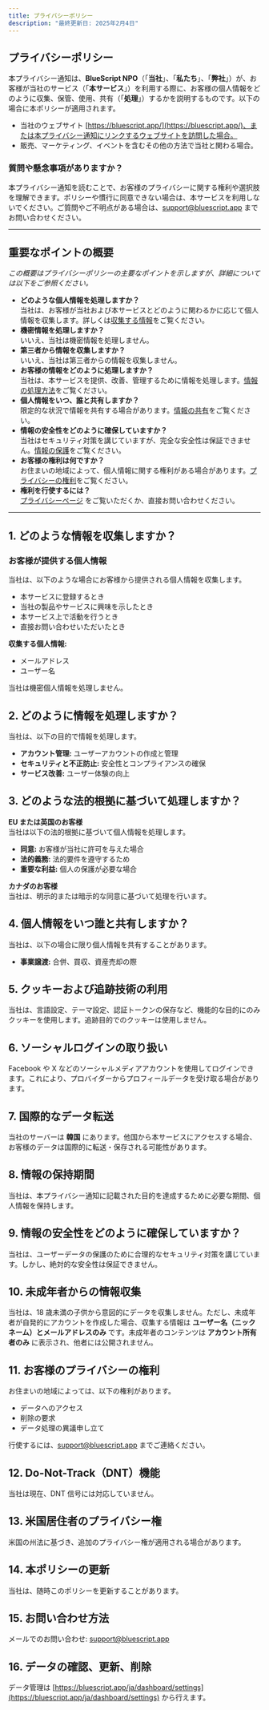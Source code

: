 ```yaml
---
title: プライバシーポリシー
description: "最終更新日: 2025年2月4日"
---
```


## プライバシーポリシー

本プライバシー通知は、**BlueScript NPO**（「**当社**」、「**私たち**」、「**弊社**」）が、お客様が当社のサービス（「**本サービス**」）を利用する際に、お客様の個人情報をどのように収集、保管、使用、共有（「**処理**」）するかを説明するものです。以下の場合に本ポリシーが適用されます。

- 当社のウェブサイト [https://bluescript.app/](https://bluescript.app/)、または本プライバシー通知にリンクするウェブサイトを訪問した場合。
- 販売、マーケティング、イベントを含むその他の方法で当社と関わる場合。

### 質問や懸念事項がありますか？

本プライバシー通知を読むことで、お客様のプライバシーに関する権利や選択肢を理解できます。ポリシーや慣行に同意できない場合は、本サービスを利用しないでください。ご質問やご不明点がある場合は、[support@bluescript.app](mailto:support@bluescript.app) までお問い合わせください。

---

## 重要なポイントの概要

_この概要はプライバシーポリシーの主要なポイントを示しますが、詳細については以下をご参照ください。_

- **どのような個人情報を処理しますか？**  
  当社は、お客様が当社および本サービスとどのように関わるかに応じて個人情報を収集します。詳しくは[収集する情報](#_1-どのような情報を収集しますか)をご覧ください。
- **機密情報を処理しますか？**  
  いいえ、当社は機密情報を処理しません。
- **第三者から情報を収集しますか？**  
  いいえ、当社は第三者からの情報を収集しません。
- **お客様の情報をどのように処理しますか？**  
  当社は、本サービスを提供、改善、管理するために情報を処理します。[情報の処理方法](#_2-どのように情報を処理しますか)をご覧ください。
- **個人情報をいつ、誰と共有しますか？**  
  限定的な状況で情報を共有する場合があります。[情報の共有](#_4-個人情報をいつ誰と共有しますか)をご覧ください。
- **情報の安全性をどのように確保していますか？**  
  当社はセキュリティ対策を講じていますが、完全な安全性は保証できません。[情報の保護](#_9-情報の安全性をどのように確保していますか)をご覧ください。
- **お客様の権利は何ですか？**  
  お住まいの地域によって、個人情報に関する権利がある場合があります。[プライバシーの権利](#_11-お客様のプライバシーの権利)をご覧ください。
- **権利を行使するには？**  
  [プライバシーページ](/ja/docs/policies/privacy) をご覧いただくか、直接お問い合わせください。

---

## 1. どのような情報を収集しますか？

### お客様が提供する個人情報

当社は、以下のような場合にお客様から提供される個人情報を収集します。

- 本サービスに登録するとき
- 当社の製品やサービスに興味を示したとき
- 本サービス上で活動を行うとき
- 直接お問い合わせいただいたとき

**収集する個人情報:**

- メールアドレス
- ユーザー名

当社は機密個人情報を処理しません。

## 2. どのように情報を処理しますか？

当社は、以下の目的で情報を処理します。

- **アカウント管理:** ユーザーアカウントの作成と管理
- **セキュリティと不正防止:** 安全性とコンプライアンスの確保
- **サービス改善:** ユーザー体験の向上

## 3. どのような法的根拠に基づいて処理しますか？

**EU または英国のお客様**  
当社は以下の法的根拠に基づいて個人情報を処理します。

- **同意:** お客様が当社に許可を与えた場合
- **法的義務:** 法的要件を遵守するため
- **重要な利益:** 個人の保護が必要な場合

**カナダのお客様**  
当社は、明示的または暗示的な同意に基づいて処理を行います。

## 4. 個人情報をいつ誰と共有しますか？

当社は、以下の場合に限り個人情報を共有することがあります。

- **事業譲渡:** 合併、買収、資産売却の際

## 5. クッキーおよび追跡技術の利用

当社は、言語設定、テーマ設定、認証トークンの保存など、機能的な目的にのみクッキーを使用します。追跡目的でのクッキーは使用しません。

## 6. ソーシャルログインの取り扱い

Facebook や X などのソーシャルメディアアカウントを使用してログインできます。これにより、プロバイダーからプロフィールデータを受け取る場合があります。

## 7. 国際的なデータ転送

当社のサーバーは **韓国** にあります。他国から本サービスにアクセスする場合、お客様のデータは国際的に転送・保存される可能性があります。

## 8. 情報の保持期間

当社は、本プライバシー通知に記載された目的を達成するために必要な期間、個人情報を保持します。

## 9. 情報の安全性をどのように確保していますか？

当社は、ユーザーデータの保護のために合理的なセキュリティ対策を講じています。しかし、絶対的な安全性は保証できません。

## 10. 未成年者からの情報収集

当社は、18 歳未満の子供から意図的にデータを収集しません。ただし、未成年者が自発的にアカウントを作成した場合、収集する情報は **ユーザー名（ニックネーム）とメールアドレスのみ** です。未成年者のコンテンツは **アカウント所有者のみ** に表示され、他者には公開されません。

## 11. お客様のプライバシーの権利

お住まいの地域によっては、以下の権利があります。

- データへのアクセス
- 削除の要求
- データ処理の異議申し立て

行使するには、[support@bluescript.app](mailto:support@bluescript.app) までご連絡ください。

## 12. Do-Not-Track（DNT）機能

当社は現在、DNT 信号には対応していません。

## 13. 米国居住者のプライバシー権

米国の州法に基づき、追加のプライバシー権が適用される場合があります。

## 14. 本ポリシーの更新

当社は、随時このポリシーを更新することがあります。

## 15. お問い合わせ方法

メールでのお問い合わせ: [support@bluescript.app](mailto:support@bluescript.app)

## 16. データの確認、更新、削除

データ管理は [https://bluescript.app/ja/dashboard/settings](https://bluescript.app/ja/dashboard/settings) から行えます。
